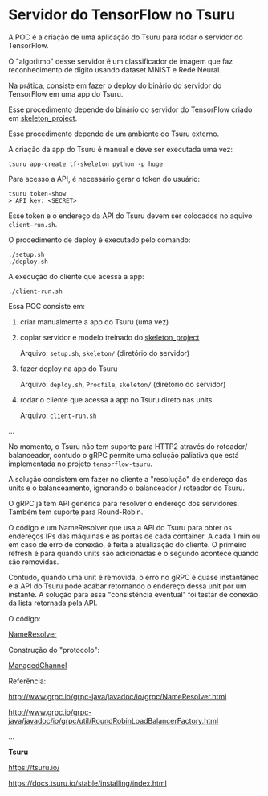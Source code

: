 # Servidor do TensorFlow no Tsuru

A POC é a criação de uma aplicação do Tsuru para rodar o servidor do TensorFlow.

O "algoritmo" desse servidor é um classificador de imagem que faz reconhecimento de dígito usando dataset MNIST e Rede Neural.

Na prática, consiste em fazer o deploy do binário do servidor do TensorFlow em uma app do Tsuru.

Esse procedimento depende do binário do servidor do TensorFlow criado em [skeleton_project](../skeleton_project).

Esse procedimento depende de um ambiente do Tsuru externo.

A criação da app do Tsuru é manual e deve ser executada uma vez:

    tsuru app-create tf-skeleton python -p huge

Para acesso a API, é necessário gerar o token do usuário:

    tsuru token-show
    > API key: <SECRET>

Esse token e o endereço da API do Tsuru devem ser colocados no aquivo `client-run.sh`.

O procedimento de deploy é executado pelo comando:

    ./setup.sh
    ./deploy.sh

A execução do cliente que acessa a app:

    ./client-run.sh


Essa POC consiste em:

1. criar manualmente a app do Tsuru (uma vez)

2. copiar servidor e modelo treinado do [skeleton_project](../skeleton_project)

    Arquivo: `setup.sh`, `skeleton/` (diretório do servidor)

3. fazer deploy na app do Tsuru

    Arquivo: `deploy.sh`, `Procfile`, `skeleton/` (diretório do servidor)

4. rodar o cliente que acessa a app no Tsuru direto nas units

    Arquivo: `client-run.sh`

...

No momento, o Tsuru não tem suporte para HTTP2 através do roteador/ balanceador, contudo o gRPC permite uma solução paliativa que está implementada no projeto `tensorflow-tsuru`.

A solução consistem em fazer no cliente a "resolução" de endereço das units e o balanceamento, ignorando o balanceador / roteador do Tsuru.

O gRPC já tem API genérica para resolver o endereço dos servidores. Também tem suporte para Round-Robin.

O código é um NameResolver que usa a API do Tsuru para obter os endereços IPs das máquinas e as portas de cada container. A cada 1 min ou em caso de erro de conexão, é feita a atualização do cliente. O primeiro refresh é para quando units são adicionadas e o segundo acontece quando são removidas.

Contudo, quando uma unit é removida, o erro no gRPC é quase instantâneo e a API do Tsuru pode acabar retornando o endereço dessa unit por um instante. A solução para essa "consistência eventual" foi testar de conexão da lista retornada pela API.

O código:

[NameResolver](tensorflow-tsuru/src/main/java/tensorflow/tsuru/TsuruNameResolver.java)

Construção do "protocolo":

[ManagedChannel](tensorflow-tsuru/src/main/java/tensorflow/tsuru/Main.java#L33-38)

Referência:

http://www.grpc.io/grpc-java/javadoc/io/grpc/NameResolver.html

http://www.grpc.io/grpc-java/javadoc/io/grpc/util/RoundRobinLoadBalancerFactory.html

...

**Tsuru**

https://tsuru.io/

https://docs.tsuru.io/stable/installing/index.html
